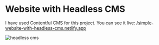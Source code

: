 # Website with Headless CMS

I have used Contentful CMS for this project. You can see it live: [/simple-website-with-headless-cms.netlify.app](https://simple-website-with-headless-cms.netlify.app)

![headless cms](https://github.com/Kuzma02/Website-With-Headless-CMS/assets/138793624/68994380-556b-4b3c-b0d6-49a16a7166d6)

